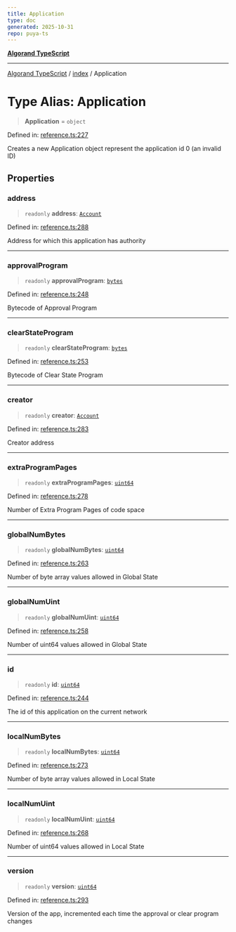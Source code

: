 ```yaml
---
title: Application
type: doc
generated: 2025-10-31
repo: puya-ts
---
```

[**Algorand TypeScript**](../../README.md)

***

[Algorand TypeScript](../../modules.md) / [index](../README.md) / Application

# Type Alias: Application

> **Application** = `object`

Defined in: [reference.ts:227](https://github.com/algorandfoundation/puya-ts/blob/main/packages/algo-ts/src/reference.ts#L227)

Creates a new Application object represent the application id 0 (an invalid ID)

## Properties

### address

> `readonly` **address**: [`Account`](Account.md)

Defined in: [reference.ts:288](https://github.com/algorandfoundation/puya-ts/blob/main/packages/algo-ts/src/reference.ts#L288)

Address for which this application has authority

***

### approvalProgram

> `readonly` **approvalProgram**: [`bytes`](bytes.md)

Defined in: [reference.ts:248](https://github.com/algorandfoundation/puya-ts/blob/main/packages/algo-ts/src/reference.ts#L248)

Bytecode of Approval Program

***

### clearStateProgram

> `readonly` **clearStateProgram**: [`bytes`](bytes.md)

Defined in: [reference.ts:253](https://github.com/algorandfoundation/puya-ts/blob/main/packages/algo-ts/src/reference.ts#L253)

Bytecode of Clear State Program

***

### creator

> `readonly` **creator**: [`Account`](Account.md)

Defined in: [reference.ts:283](https://github.com/algorandfoundation/puya-ts/blob/main/packages/algo-ts/src/reference.ts#L283)

Creator address

***

### extraProgramPages

> `readonly` **extraProgramPages**: [`uint64`](uint64.md)

Defined in: [reference.ts:278](https://github.com/algorandfoundation/puya-ts/blob/main/packages/algo-ts/src/reference.ts#L278)

Number of Extra Program Pages of code space

***

### globalNumBytes

> `readonly` **globalNumBytes**: [`uint64`](uint64.md)

Defined in: [reference.ts:263](https://github.com/algorandfoundation/puya-ts/blob/main/packages/algo-ts/src/reference.ts#L263)

Number of byte array values allowed in Global State

***

### globalNumUint

> `readonly` **globalNumUint**: [`uint64`](uint64.md)

Defined in: [reference.ts:258](https://github.com/algorandfoundation/puya-ts/blob/main/packages/algo-ts/src/reference.ts#L258)

Number of uint64 values allowed in Global State

***

### id

> `readonly` **id**: [`uint64`](uint64.md)

Defined in: [reference.ts:244](https://github.com/algorandfoundation/puya-ts/blob/main/packages/algo-ts/src/reference.ts#L244)

The id of this application on the current network

***

### localNumBytes

> `readonly` **localNumBytes**: [`uint64`](uint64.md)

Defined in: [reference.ts:273](https://github.com/algorandfoundation/puya-ts/blob/main/packages/algo-ts/src/reference.ts#L273)

Number of byte array values allowed in Local State

***

### localNumUint

> `readonly` **localNumUint**: [`uint64`](uint64.md)

Defined in: [reference.ts:268](https://github.com/algorandfoundation/puya-ts/blob/main/packages/algo-ts/src/reference.ts#L268)

Number of uint64 values allowed in Local State

***

### version

> `readonly` **version**: [`uint64`](uint64.md)

Defined in: [reference.ts:293](https://github.com/algorandfoundation/puya-ts/blob/main/packages/algo-ts/src/reference.ts#L293)

Version of the app, incremented each time the approval or clear program changes

